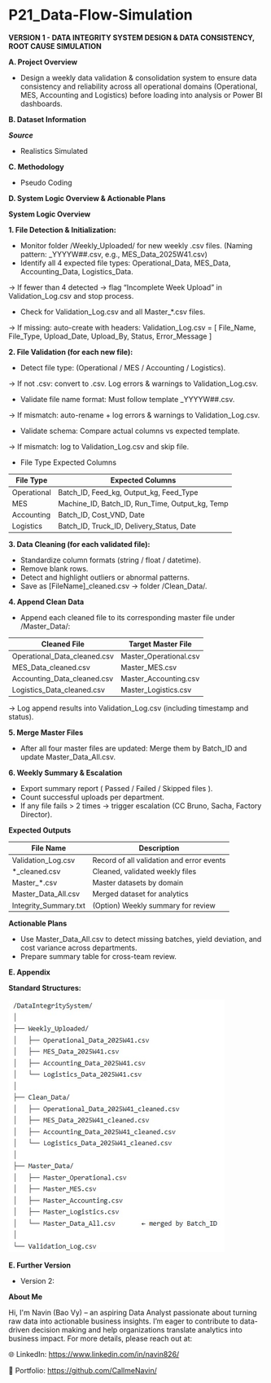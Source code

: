 # P21_Data-Flow-Simulation

**VERSION 1 - DATA INTEGRITY SYSTEM DESIGN & DATA CONSISTENCY, ROOT CAUSE SIMULATION**

**A. Project Overview**

- Design a weekly data validation & consolidation system to ensure data consistency and reliability across all operational domains (Operational, MES, Accounting and Logistics) before loading into analysis or Power BI dashboards.

**B. Dataset Information**

_**Source**_

- Realistics Simulated

**C. Methodology**

- Pseudo Coding

**D. System Logic Overview & Actionable Plans**

**System Logic Overview**

**1. File Detection & Initialization:**
- Monitor folder /Weekly_Uploaded/ for new weekly .csv files.
(Naming pattern: <FileType>_YYYYW##.csv, e.g., MES_Data_2025W41.csv)
- Identify all 4 expected file types: Operational_Data, MES_Data, Accounting_Data, Logistics_Data. 

→ If fewer than 4 detected → flag “Incomplete Week Upload” in Validation_Log.csv and stop process.
- Check for Validation_Log.csv and all Master_*.csv files. 

→ If missing: auto-create with headers: Validation_Log.csv = [ File_Name, File_Type, Upload_Date, Upload_By, Status, Error_Message ]

**2. File Validation (for each new file):**
- Detect file type: (Operational / MES / Accounting / Logistics).

→ If not .csv: convert to .csv. Log errors & warnings to Validation_Log.csv.
- Validate file name format: Must follow template <Type>_YYYYW##.csv.

→ If mismatch: auto-rename + log errors & warnings to Validation_Log.csv.
- Validate schema: Compare actual columns vs expected template.

→ If mismatch: log to Validation_Log.csv and skip file.
- File Type	Expected Columns

| File Type   | Expected Columns                                |
| ----------- | ----------------------------------------------- |
| Operational | Batch_ID, Feed_kg, Output_kg, Feed_Type         |
| MES         | Machine_ID, Batch_ID, Run_Time, Output_kg, Temp |
| Accounting  | Batch_ID, Cost_VND, Date                        |
| Logistics   | Batch_ID, Truck_ID, Delivery_Status, Date       |

**3. Data Cleaning (for each validated file):**
- Standardize column formats (string / float / datetime).
- Remove blank rows.
- Detect and highlight outliers or abnormal patterns.
- Save as [FileName]_cleaned.csv → folder /Clean_Data/.

**4. Append Clean Data**
- Append each cleaned file to its corresponding master file under /Master_Data/:

| Cleaned File                 | Target Master File     |
| ---------------------------- | ---------------------- |
| Operational_Data_cleaned.csv | Master_Operational.csv |
| MES_Data_cleaned.csv         | Master_MES.csv         |
| Accounting_Data_cleaned.csv  | Master_Accounting.csv  |
| Logistics_Data_cleaned.csv   | Master_Logistics.csv   |

→ Log append results into Validation_Log.csv (including timestamp and status).

**5. Merge Master Files**
- After all four master files are updated: Merge them by Batch_ID and update Master_Data_All.csv.

**6. Weekly Summary & Escalation**
- Export summary report ( Passed / Failed / Skipped files ).
- Count successful uploads per department.
- If any file fails > 2 times → trigger escalation (CC Bruno, Sacha, Factory Director).

**Expected Outputs**

| File Name             | Description                               |
| --------------------- | ----------------------------------------- |
| Validation_Log.csv    | Record of all validation and error events |
| *_cleaned.csv         | Cleaned, validated weekly files           |
| Master_*.csv          | Master datasets by domain                 |
| Master_Data_All.csv   | Merged dataset for analytics              |
| Integrity_Summary.txt | (Option) Weekly summary for review        |

**Actionable Plans**
- Use Master_Data_All.csv to detect missing batches, yield deviation, and cost variance across departments.
- Prepare summary table for cross-team review.

**E. Appendix**

**Standard Structures:**

![Structure](https://github.com/CallmeNavin/P21_Data-Flow-Simulation/blob/main/Version%201/Visualization/Structures.jpg)


**E. Further Version**

- Version 2:

**About Me**

Hi, I'm Navin (Bao Vy) – an aspiring Data Analyst passionate about turning raw data into actionable business insights. I’m eager to contribute to data-driven decision making and help organizations translate analytics into business impact. For more details, please reach out at:

🌐 LinkedIn: https://www.linkedin.com/in/navin826/

📂 Portfolio: https://github.com/CallmeNavin/
